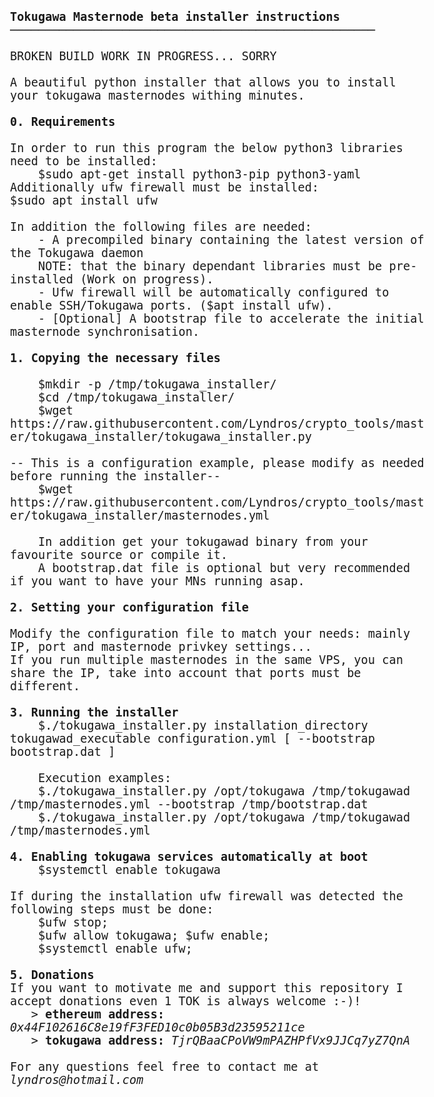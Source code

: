 <html>
<body style="font-family: Consolas, monospace; font-size:14pt;">
<b>Tokugawa Masternode beta installer instructions</b>
<br/> ────────────────────────────────────────────────────
<br/>
<br/> BROKEN BUILD WORK IN PROGRESS... SORRY
<br/>
<br/> A beautiful python installer that allows you to install your tokugawa masternodes withing minutes.
<br/>
<br/> <b>0. Requirements</b>
<br/>
<br/> In order to run this program the below python3 libraries need to be installed:
<br/> &nbsp; &nbsp; $sudo apt-get install python3-pip python3-yaml
<br/> Additionally ufw firewall must be installed:
<br/> $sudo apt install ufw
<br/> 
<br/> In addition the following files are needed:
<br/> &nbsp; &nbsp; - A precompiled binary containing the latest version of the Tokugawa daemon 
<br/> &nbsp; &nbsp;   NOTE: that the binary dependant libraries must be pre-installed (Work on progress).
<br/> &nbsp; &nbsp; - Ufw firewall will be automatically configured to enable SSH/Tokugawa ports. ($apt install ufw).
<br/> &nbsp; &nbsp; - [Optional] A bootstrap file to accelerate the initial masternode synchronisation.
<br/>
<br/> <b>1. Copying the necessary files</b>
<br/>
<br/> &nbsp; &nbsp; $mkdir -p /tmp/tokugawa_installer/
<br/> &nbsp; &nbsp; $cd /tmp/tokugawa_installer/
<br/> &nbsp; &nbsp; $wget https://raw.githubusercontent.com/Lyndros/crypto_tools/master/tokugawa_installer/tokugawa_installer.py
<br/>
<br/> -- This is a configuration example, please modify as needed before running the installer--
<br/> &nbsp; &nbsp; $wget https://raw.githubusercontent.com/Lyndros/crypto_tools/master/tokugawa_installer/masternodes.yml
<br/>
<br/> &nbsp; &nbsp; In addition get your tokugawad binary from your favourite source or compile it.
<br/> &nbsp; &nbsp; A bootstrap.dat file is optional but very recommended if you want to have your MNs running asap.
<br/>
<br/> <b>2. Setting your configuration file</b>
<br/> 
<br/> Modify the configuration file to match your needs: mainly IP, port and masternode privkey settings...
<br/> If you run multiple masternodes in the same VPS, you can share the IP, take into account that ports must be different.
<br/>
<br/> <b>3. Running the installer</b>
<br/> &nbsp; &nbsp; $./tokugawa_installer.py installation_directory tokugawad_executable configuration.yml [ --bootstrap bootstrap.dat ]
<br/>
<br/> &nbsp; &nbsp; Execution examples:
<br/> &nbsp; &nbsp; $./tokugawa_installer.py /opt/tokugawa /tmp/tokugawad /tmp/masternodes.yml --bootstrap /tmp/bootstrap.dat
<br/> &nbsp; &nbsp; $./tokugawa_installer.py /opt/tokugawa /tmp/tokugawad /tmp/masternodes.yml
<br/>
<br/> <b>4. Enabling tokugawa services automatically at boot</b>
<br/> &nbsp; &nbsp; $systemctl enable tokugawa
<br/> 
<br/> If during the installation ufw firewall was detected the following steps must be done:
<br/> &nbsp; &nbsp; $ufw stop; 
<br/> &nbsp; &nbsp; $ufw allow tokugawa; $ufw enable; 
<br/> &nbsp; &nbsp; $systemctl enable ufw;
<br/>
<br/> <b>5. Donations</b>
<br/> If you want to motivate me and support this repository I accept donations even 1 TOK is always welcome :-)!
<br/> &nbsp; &nbsp;> <b>ethereum address:</b> <i>0x44F102616C8e19fF3FED10c0b05B3d23595211ce</i>
<br/> &nbsp; &nbsp;> <b>tokugawa address:</b> <i>TjrQBaaCPoVW9mPAZHPfVx9JJCq7yZ7QnA</i>
<br/>
<br/> For any questions feel free to contact me at <i>lyndros@hotmail.com</i>
</body>
</html>
